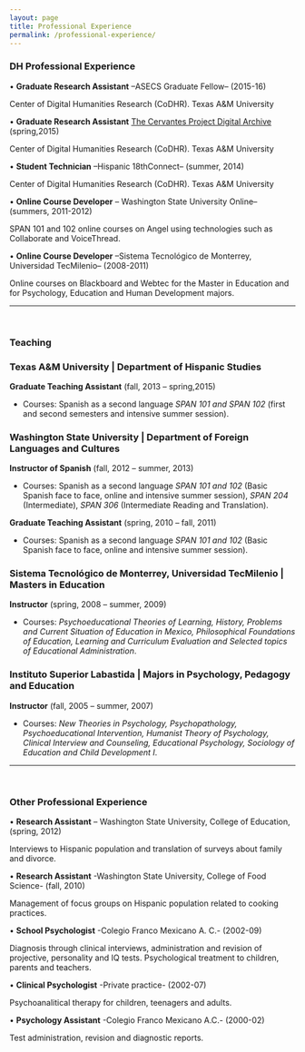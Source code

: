 ```yaml
---
layout: page
title: Professional Experience
permalink: /professional-experience/
---
```



### **DH Professional Experience**

•  **Graduate Research Assistant**  –ASECS Graduate Fellow– (2015-16)

Center of Digital Humanities Research (CoDHR). Texas A&M University

•  **Graduate Research Assistant** [The Cervantes Project Digital Archive] (spring,2015)

Center of Digital Humanities Research (CoDHR). Texas A&M University

•  **Student Technician**  –Hispanic 18thConnect–  (summer, 2014)

Center of Digital Humanities Research (CoDHR). Texas A&M University

•  **Online Course Developer** – Washington State University Online– (summers, 2011-2012)

SPAN 101 and 102 online courses on Angel using technologies such as Collaborate and VoiceThread.

•  **Online Course Developer** –Sistema Tecnológico de Monterrey, Universidad TecMilenio– (2008-2011)

Online courses on Blackboard and Webtec for the Master in Education and for  Psychology, Education and Human Development majors.


----------------------------------------------------------------------
<br>

### **Teaching**

### Texas A&M University | Department of Hispanic Studies

**Graduate Teaching Assistant** (fall, 2013 – spring,2015)

* Courses: Spanish as a second language *SPAN 101 and SPAN 102* (first and second semesters and intensive summer session).


### Washington State University | Department of Foreign Languages and Cultures

**Instructor of Spanish** (fall, 2012 – summer, 2013)

* Courses: Spanish as a second language *SPAN 101 and 102* (Basic Spanish face to face, online and intensive summer session), *SPAN 204* (Intermediate), *SPAN 306* (Intermediate Reading and Translation).

**Graduate Teaching Assistant** (spring, 2010 – fall, 2011)

* Courses: Spanish as a second language *SPAN 101 and 102* (Basic Spanish face to face, online and  intensive summer session).


### Sistema Tecnológico de Monterrey, Universidad TecMilenio | Masters in Education

**Instructor** (spring, 2008 – summer, 2009)

* Courses: *Psychoeducational Theories of Learning, History, Problems and Current Situation of Education in Mexico, Philosophical Foundations of Education, Learning and Curriculum Evaluation and Selected topics of Educational Administration*.


### Instituto Superior Labastida | Majors in Psychology, Pedagogy and Education

**Instructor** (fall, 2005 – summer, 2007)

* Courses: *New Theories in Psychology, Psychopathology, Psychoeducational Intervention, Humanist Theory of Psychology, Clinical Interview and Counseling, Educational Psychology, Sociology of Education and Child Development I*.

--------------------------------------------------------------------------------
<br>

### **Other Professional Experience**

•	**Research Assistant** – Washington State University, College of Education, (spring, 2012)

Interviews to Hispanic population and translation of surveys about family and divorce.


•	**Research Assistant** -Washington State University, College of Food Science- (fall, 2010)

Management of focus groups on Hispanic population related to cooking practices.


•	**School Psychologist** -Colegio Franco Mexicano A. C.- (2002-09)

Diagnosis through clinical interviews, administration and revision of projective, personality and IQ tests. Psychological treatment to children, parents and teachers.


•	**Clinical Psychologist**  -Private practice- (2002-07)

Psychoanalitical therapy for children, teenagers and adults.


•	**Psychology Assistant**  -Colegio Franco Mexicano A.C.- (2000-02)

Test administration, revision and diagnostic reports.


[The Cervantes Project Digital Archive]:http://cervantes.tamu.edu/
